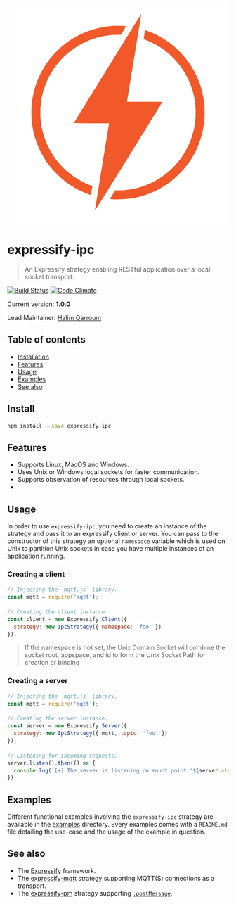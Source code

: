 <p align="center">
  <img src="assets/logo.png" />
</p>

# expressify-ipc
> An Expressify strategy enabling RESTful application over a local socket transport.

[![Build Status](https://travis-ci.org/HQarroum/expressify-mqtt.svg?branch=master)](https://travis-ci.org/HQarroum/expressify-mqtt)
[![Code Climate](https://codeclimate.com/github/HQarroum/expressify-mqtt/badges/gpa.svg)](https://codeclimate.com/github/HQarroum/expressify-mqtt)

Current version: **1.0.0**

Lead Maintainer: [Halim Qarroum](mailto:hqm.post@gmail.com)

## Table of contents

- [Installation](#installation)
- [Features](#features)
- [Usage](#usage)
- [Examples](#examples)
- [See also](#see-also)

## Install

```bash
npm install --save expressify-ipc
```

## Features

 - Supports Linux, MacOS and Windows.
 - Uses Unix or Windows local sockets for faster communication.
 - Supports observation of resources through local sockets.
 - 

## Usage

In order to use `expressify-ipc`, you need to create an instance of the strategy and pass it to an expressify client or server. You can pass to the constructor of this strategy an optional `namespace` variable which is used on Unix to partition Unix sockets in case you have multiple instances of an application running.

### Creating a client

```js
// Injecting the `mqtt.js` library.
const mqtt = require('mqtt');

// Creating the client instance.
const client = new Expressify.Client({
  strategy: new IpcStrategy({ namespace: 'foo' })
});
```

> If the namespace is not set, the Unix Domain Socket will combine the socket root, appspace, and id to form the Unix Socket Path for creation or binding

### Creating a server

```js
// Injecting the `mqtt.js` library.
const mqtt = require('mqtt');

// Creating the server instance.
const server = new Expressify.Server({
  strategy: new IpcStrategy({ mqtt, topic: 'foo' })
});

// Listening for incoming requests.
server.listen().then(() => {
  console.log(`[+] The server is listening on mount point '${server.strategy.opts.topic}' !`);
});
```

## Examples

Different functional examples involving the `expressify-ipc` strategy are available in the [examples](./examples) directory. Every examples comes with a `README.md` file detailing the use-case and the usage of the example in question.

## See also

 - The [Expressify](https://github.com/HQarroum/expressify) framework.
 - The [expressify-mqtt](https://github.com/HQarroum/expressify-mqtt) strategy supporting MQTT(S) connections as a transport.
 - The [expressify-pm](https://github.com/HQarroum/expressify-pm) strategy supporting [`.postMessage`](https://developer.mozilla.org/fr/docs/Web/API/Window/postMessage).
